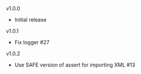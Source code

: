 v1.0.0
* Initial release

v1.0.1
* Fix logger #27

v1.0.2
* Use SAFE version of assert for importing XML #13
